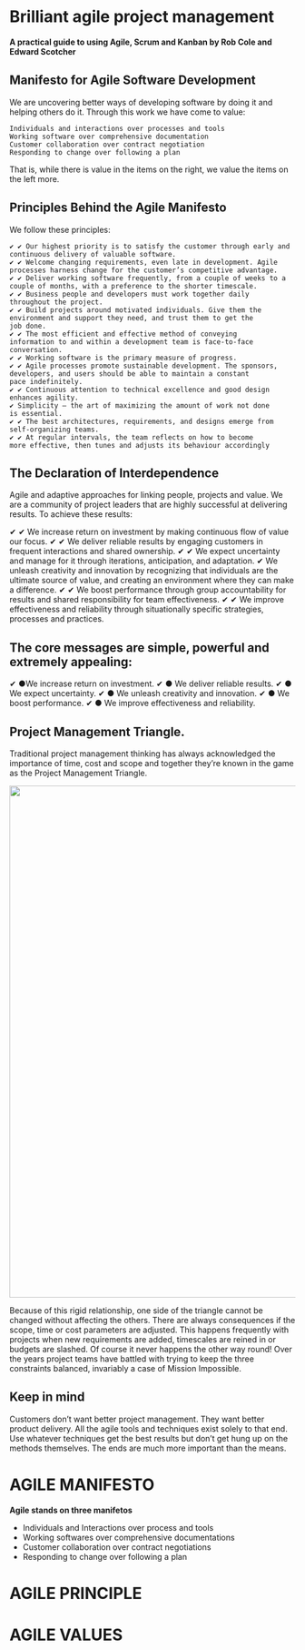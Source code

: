 # Brilliant agile project management
__A practical guide to using Agile, Scrum and Kanban by Rob Cole and Edward Scotcher__

## Manifesto for Agile Software Development
We are uncovering better ways of developing software by doing it
and helping others do it. Through this work we have come to value:

    Individuals and interactions over processes and tools
    Working software over comprehensive documentation
    Customer collaboration over contract negotiation
    Responding to change over following a plan
That is, while there is value in the items on the right, we value the
items on the left more.

## Principles Behind the Agile Manifesto
We follow these principles:

    ✔ ✔ Our highest priority is to satisfy the customer through early and
    continuous delivery of valuable software.
    ✔ ✔ Welcome changing requirements, even late in development. Agile
    processes harness change for the customer’s competitive advantage.
    ✔ ✔ Deliver working software frequently, from a couple of weeks to a
    couple of months, with a preference to the shorter timescale.
    ✔ ✔ Business people and developers must work together daily
    throughout the project.
    ✔ ✔ Build projects around motivated individuals. Give them the
    environment and support they need, and trust them to get the
    job done.
    ✔ ✔ The most efficient and effective method of conveying
    information to and within a development team is face-to-face
    conversation.
    ✔ ✔ Working software is the primary measure of progress.
    ✔ ✔ Agile processes promote sustainable development. The sponsors,
    developers, and users should be able to maintain a constant
    pace indefinitely.
    ✔ ✔ Continuous attention to technical excellence and good design
    enhances agility.
    ✔ Simplicity – the art of maximizing the amount of work not done
    is essential.
    ✔ ✔ The best architectures, requirements, and designs emerge from
    self-organizing teams.
    ✔ ✔ At regular intervals, the team reflects on how to become
    more effective, then tunes and adjusts its behaviour accordingly
    
    
## The Declaration of Interdependence   
Agile and adaptive approaches for linking people, projects and
value.
We are a community of project leaders that are highly successful at
delivering results. To achieve these results:

✔ ✔ We increase return on investment by making continuous flow
of value our focus.
✔ ✔ We deliver reliable results by engaging customers in frequent
interactions and shared ownership.
✔ ✔ We expect uncertainty and manage for it through iterations,
anticipation, and adaptation.
✔ We unleash creativity and innovation by recognizing that
individuals are the ultimate source of value, and creating an
environment where they can make a difference.
✔ ✔ We boost performance through group accountability for results
and shared responsibility for team effectiveness.
✔ ✔ We improve effectiveness and reliability through situationally
specific strategies, processes and practices.

## The core messages are simple, powerful and extremely appealing:

✔ ●We increase return on investment.
✔ ● We deliver reliable results.
✔ ● We expect uncertainty.
✔ ● We unleash creativity and innovation.
✔ ● We boost performance.
✔ ● We improve effectiveness and reliability.

## Project Management Triangle.
Traditional project management thinking has always
acknowledged the importance of time, cost and scope and together
they’re known in the game as the Project Management Triangle.

<img src= 'https://user-images.githubusercontent.com/61450446/124644783-ea27cb00-de92-11eb-9a4d-5bc645d8c9e5.png' width = '900'>

Because of this rigid relationship, one side of the triangle cannot
be changed without affecting the others. There are always
consequences if the scope, time or cost parameters are adjusted.
This happens frequently with projects when new requirements
are added, timescales are reined in or budgets are slashed.
Of course it never happens the other way round! Over the
years project teams have battled with trying to keep the three
constraints balanced, invariably a case of Mission Impossible.

## Keep in mind
Customers don’t want better project management. They want better
product delivery. All the agile tools and techniques exist solely to
that end. Use whatever techniques get the best results but don’t
get hung up on the methods themselves. The ends are much more
important than the means.

# AGILE MANIFESTO
__Agile stands on three manifetos__
* Individuals and Interactions over process and tools
* Working softwares over comprehensive documentations
* Customer collaboration over contract negotiations
* Responding to change over following a plan
# AGILE PRINCIPLE
# AGILE VALUES

